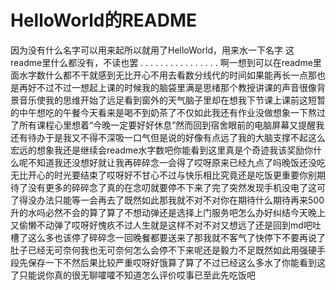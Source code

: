# HelloWorld的README
因为没有什么名字可以用来起所以就用了HelloWorld，用来水一下名字
这readme里什么都没有，不读也罢
.
.
.
.
.
.
.
.
.
.
.
.
.
.
.
.
啊一想到可以在readme里面水字数什么都不干就感到无比开心不用去看数分线代的时间如果能再长一点那也是再好不过不过一想起上课的时候我的脑袋里满是思绪那个教授讲课的声音很像背景音乐使我的思维开始了远足看到窗外的天气脑子里却在想我下节课上课前这短暂的中午想吃的午餐今天看来是喝不到奶茶了不仅如此我还有作业没做想象一下熬过了所有课程心里想着“今晚一定要好好休息”然而回到宿舍眼前的电脑屏幕又提醒我还有待办于是我又不得不深吸一口气但是说的好像有点远了我的大脑支撑不起这么宏远的想象我还是继续会readme水字数吧你能看到这里真是个奇迹我该奖励你什么呢不知道我还没想好就让我再碎碎念一会得了哎呀原来已经九点了吗晚饭还没吃无比开心的时光要结束了哎呀好不甘心不过与快乐相比究竟还是吃饭更重要你别期待了没有更多的碎碎念了真的在念叨就要停不下来了完了突然发现手机没电了这可了得没办法只能等一会再去了既然如此那我就不对不对你在期待什么期待再来500升的水吗必然不会的算了算了不想动弹还是选择上门服务吧怎么办好纠结今天晚上又偷懒不动弹了哎呀好愧疚不过人生就是这样不对不对又想远了还是回到md吧吐槽了这么多也该停了碎碎念一回晚餐都要送来了那我就不客气了快停下不要再说了肚子已经无可奈何我也无可奈何怎么会停不下来呢还是毅力不足既然如此用强硬手段先保存一下不然后果比较严重哎呀好饿算了算了不过已经这么多水了你能看到这了只能说你真的很无聊嚯嚯不知道怎么评价哎事已至此先吃饭吧
